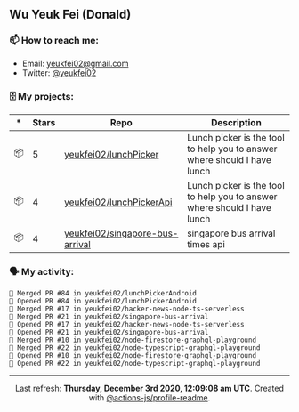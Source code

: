 ## Wu Yeuk Fei (Donald)

### 📫 How to reach me:

- Email: [yeukfei02@gmail.com](yeukfei02@gmail.com)
- Twitter: [@yeukfei02](https://twitter.com/yeukfei02)

### 🗄 My projects:

|*|Stars|Repo|Description|
|---|---|---|---|
| 📦 | 5 | [yeukfei02/lunchPicker](https://github.com/yeukfei02/lunchPicker) | Lunch picker is the tool to help you to answer where should I have lunch |
| 📦 | 4 | [yeukfei02/lunchPickerApi](https://github.com/yeukfei02/lunchPickerApi) | Lunch picker is the tool to help you to answer where should I have lunch |
| 📦 | 4 | [yeukfei02/singapore-bus-arrival](https://github.com/yeukfei02/singapore-bus-arrival) | singapore bus arrival times api |

### 🗣 My activity:

```
🎉 Merged PR #84 in yeukfei02/lunchPickerAndroid
💪 Opened PR #84 in yeukfei02/lunchPickerAndroid
🎉 Merged PR #17 in yeukfei02/hacker-news-node-ts-serverless
🎉 Merged PR #21 in yeukfei02/singapore-bus-arrival
💪 Opened PR #17 in yeukfei02/hacker-news-node-ts-serverless
💪 Opened PR #21 in yeukfei02/singapore-bus-arrival
🎉 Merged PR #10 in yeukfei02/node-firestore-graphql-playground
🎉 Merged PR #22 in yeukfei02/node-typescript-graphql-playground
💪 Opened PR #10 in yeukfei02/node-firestore-graphql-playground
💪 Opened PR #22 in yeukfei02/node-typescript-graphql-playground
```

<!-- <img src="https://github-readme-stats.vercel.app/api?username=yeukfei02&show_icons=true&count_private=true&theme=radical" />

<img src="https://github-readme-stats.vercel.app/api/top-langs/?username=yeukfei02&theme=radical" /> -->

---

<p align="center">Last refresh: <b>Thursday, December 3rd 2020, 12:09:08 am UTC</b>. Created with <a href=https://github.com/marketplace/actions/profile-readme>@actions-js/profile-readme</a>.</p>

